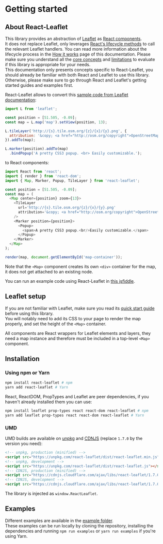 # Getting started

## About React-Leaflet

This library provides an abstraction of [Leaflet](http://leafletjs.com/) as [React components](https://facebook.github.io/react/).  
It does not replace Leaflet, only leverages [React's lifecycle methods](https://facebook.github.io/react/docs/component-specs.html#lifecycle-methods) to call the relevant Leaflet handlers. You can read more information about the lifecycle process in the [How it works](How%20it%20works.md) page of this documentation.
Please make sure you understand all the [core concepts](How%20it%20works.md#core-concepts) and [limitations](How%20it%20works.md#limitations) to evaluate if this library is appropriate for your needs.  
This documentation only presents concepts specific to React-Leaflet, you should already be familiar with both React and Leaflet to use this library. Otherwise, please make sure to go through React and Leaflet's getting started guides and examples first.

React-Leaflet allows to convert this [sample code from Leaflet documentation](http://leafletjs.com/):

```js
import L from 'leaflet';

const position = [51.505, -0.09];
const map = L.map('map').setView(position, 13);

L.tileLayer('http://{s}.tile.osm.org/{z}/{x}/{y}.png', {
  attribution: '&copy; <a href="http://osm.org/copyright">OpenStreetMap</a> contributors'
}).addTo(map);

L.marker(position).addTo(map)
  .bindPopup('A pretty CSS3 popup. <br> Easily customizable.');
```

to React components:

```js
import React from 'react';
import { render } from 'react-dom';
import { Map, Marker, Popup, TileLayer } from 'react-leaflet';

const position = [51.505, -0.09];
const map = (
  <Map center={position} zoom={13}>
    <TileLayer
      url='http://{s}.tile.osm.org/{z}/{x}/{y}.png'
      attribution='&copy; <a href="http://osm.org/copyright">OpenStreetMap</a> contributors'
    />
    <Marker position={position}>
      <Popup>
        <span>A pretty CSS3 popup.<br/>Easily customizable.</span>
      </Popup>
    </Marker>
  </Map>
);

render(map, document.getElementById('map-container'));
```
Note that the `<Map>` component creates its own `<div>` container for the map, it does not get attached to an existing node.

You can run an example code using React-Leaflet in [this jsfiddle](https://jsfiddle.net/paul_lecam/q2v7t59h/).

## Leaflet setup

If you are not familiar with Leaflet, make sure you read its [quick start guide](http://leafletjs.com/examples/quick-start/) before using this library.  
You will notably need to add its CSS to your page to render the map properly, and set the height of the `<Map>` container.

All components are React wrappers for Leaflet elements and layers, they need a map instance and therefore must be included in a top-level `<Map>` component.

## Installation

### Using npm or Yarn

```bash
npm install react-leaflet # npm
yarn add react-leaflet # Yarn
```

React, ReactDOM, PropTypes and Leaflet are peer dependencies, if you haven't already installed them you can use:

```bash
npm install leaflet prop-types react react-dom react-leaflet # npm
yarn add leaflet prop-types react react-dom react-leaflet # Yarn
```

### UMD

UMD builds are available on [unpkg](https://unpkg.com/) and [CDNJS](https://cdnjs.com/libraries/react-leaflet) (replace `1.7.0` by the version you need):

```html
<!-- unpkg, production (minified) -->
<script src="https://unpkg.com/react-leaflet/dist/react-leaflet.min.js"></script>
<!-- unpkg, development -->
<script src="https://unpkg.com/react-leaflet/dist/react-leaflet.js"></script>
<!-- CDNJS, production (minified) -->
<script src="https://cdnjs.cloudflare.com/ajax/libs/react-leaflet/1.7.0/react-leaflet.min.js"></script>
<!-- CDNJS, development -->
<script src="https://cdnjs.cloudflare.com/ajax/libs/react-leaflet/1.7.0/react-leaflet.js"></script>
```

The library is injected as `window.ReactLeaflet`.

## Examples

Different examples are available in the [example folder](../example).  
These examples can be run locally by cloning the repository, installing the dependencies and running `npm run examples` or `yarn run examples` if you're using Yarn.
